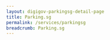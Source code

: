 ```yaml
---
layout: digigov-parkingsg-detail-page
title: Parking.sg
permalink: /services/parkingsg
breadcrumb: Parking.sg
---
```


